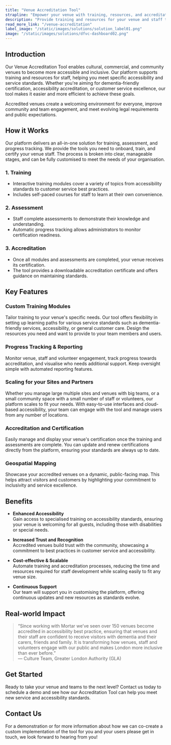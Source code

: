 ```yaml
---
title: "Venue Accreditation Tool"
strapline: "Empower your venue with training, resources, and accreditation to ensure accessibility and service standards."
description: "Provide training and resources for your venue and staff to become accredited in accessibility and service standards."
read_more_link: "/venue-accreditation"
label_image: "/static/images/solutions/solution_label01.png"
image: "/static/images/solutions/dfvc-dashboard02.png"
---
```


## Introduction  
Our Venue Accreditation Tool enables cultural, commercial, and community venues to become more accessible and inclusive. Our platform supports training and resources for staff, helping you meet specific accessibility and service standards. Whether you're aiming for dementia-friendly certification, accessibility accreditation, or customer service excellence, our tool makes it easier and more efficient to achieve these goals.

Accredited venues create a welcoming environment for everyone, improve community and team engagement, and meet evolving legal requirements and public expectations.

## How it Works  
Our platform delivers an all-in-one solution for training, assessment, and progress tracking. We provide the tools you need to onboard, train, and certify your venue staff. The process is broken into clear, manageable stages, and can be fully customised to meet the needs of your organisation.

### 1. Training  
- Interactive training modules cover a variety of topics from accessibility standards to customer service best practices.
- Includes self-paced courses for staff to learn at their own convenience.

### 2. Assessment  
- Staff complete assessments to demonstrate their knowledge and understanding.
- Automatic progress tracking allows administrators to monitor certification readiness.

### 3. Accreditation  
- Once all modules and assessments are completed, your venue receives its certification.
- The tool provides a downloadable accreditation certificate and offers guidance on maintaining standards.

## Key Features  

### Custom Training Modules  
Tailor training to your venue's specific needs. Our tool offers flexibility in setting up learning paths for various service standards such as dementia-friendly services, accessibility, or general customer care. Design the resources you need and want to provide to your team members and users. 

### Progress Tracking & Reporting  
Monitor venue, staff and volunteer engagement, track progress towards accreditation, and visualise who needs additional support. Keep oversight simple with automated reporting features.

### Scaling for your Sites and Partners  
Whether you manage large multiple sites and venues with big teams, or a small community space with a small number of staff or volunteers, our platform scales to fit your needs. With easy-to-use interfaces and cloud-based accessibility, your team can engage with the tool and manage users from any number of locations.

### Accreditation and Certification  
Easily manage and display your venue's certification once the training and assessments are complete. You can update and renew certifications directly from the platform, ensuring your standards are always up to date.

### Geospatial Mapping  
Showcase your accredited venues on a dynamic, public-facing map. This helps attract visitors and customers by highlighting your commitment to inclusivity and service excellence.

## Benefits

- **Enhanced Accessibility**  
   Gain access to specialised training on accessibility standards, ensuring your venue is welcoming for all guests, including those with disabilities or special needs.

- **Increased Trust and Recognition**  
   Accredited venues build trust with the community, showcasing a commitment to best practices in customer service and accessibility.

- **Cost-effective & Scalable**  
   Automate training and accreditation processes, reducing the time and resources required for staff development while scaling easily to fit any venue size.

- **Continuous Support**  
   Our team will support you in customising the platform, offering continuous updates and new resources as standards evolve.

## Real-world Impact  
> “Since working with Mortar we’ve seen over 150 venues become accredited in accessibility best practice, ensuring that venues and their staff are confident to receive visitors with dementia and their carers, friends and family. It is transforming how venues, staff and volunteers engage with our public and makes London more inclusive than ever before.”  
— Culture Team, Greater London Authority (GLA)

## Get Started  
Ready to take your venue and teams to the next level? Contact us today to schedule a demo and see how our Accreditation Tool can help you meet new service and accessibility standards.

## Contact Us  
For a demonstration or for more information about how we can co-create a custom implementation of the tool for you and your users please get in touch, we look forward to hearing from you!
